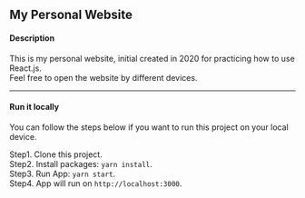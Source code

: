 ## My Personal Website

#### Description
This is my personal website, initial created in 2020 for practicing how to use React.js. <br/>
Feel free to open the website by different devices.

---
#### Run it locally
You can follow the steps below if you want to run this project on your local device.

Step1. Clone this project. <br/>
Step2. Install packages: `yarn install`. <br/>
Step3. Run App: `yarn start`. <br/>
Step4. App will run on `http://localhost:3000`. <br/>
